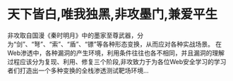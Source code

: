 # 天下皆白,唯我独黑,非攻墨门,兼爱平生

非攻取自国漫《秦时明月》中的墨家至尊武器，分为“剑”、“弩”、“索”、“盾”、“镖”等各种形态变换，从而应对各种实战场景。
在Web渗透中，各种漏洞的产生环境，利用条件往往也各不相同，并且漏洞的理解过程应该分为复现、利用、修复三个阶段,非攻致力于为各位Web安全学习的学习者们打造出一个多种变换的全栈渗透测试靶场环境...

